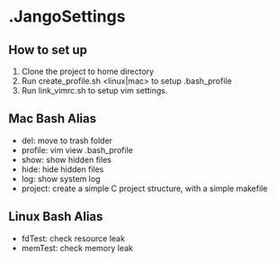 # .JangoSettings

## How to set up
1. Clone the project to home directory
2. Run create_profile.sh <linux|mac> to setup .bash_profile
3. Run link_vimrc.sh to setup vim settings.

## Mac Bash Alias
- del: move to trash folder
- profile: vim view .bash_profile
- show: show hidden files
- hide: hide hidden files
- log: show system log
- project: create a simple C project structure, with a simple makefile

## Linux Bash Alias
- fdTest: check resource leak
- memTest: check memory leak
